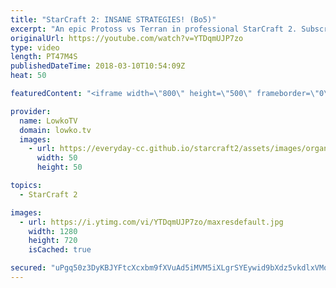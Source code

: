 ```yaml
---
title: "StarCraft 2: INSANE STRATEGIES! (Bo5)"
excerpt: "An epic Protoss vs Terran in professional StarCraft 2. Subscribe for more videos: http://lowko.tv/youtube Macro Wars: https://goo.gl/1c32tn  Easily one of my favourite series in a while. This is a best-of-5 between sOs and Maru. sOs of course, known for his crazy decision making and not being afraid"
originalUrl: https://youtube.com/watch?v=YTDqmUJP7zo
type: video
length: PT47M4S
publishedDateTime: 2018-03-10T10:54:09Z
heat: 50

featuredContent: "<iframe width=\"800\" height=\"500\" frameborder=\"0\" src=\"https://www.youtube.com/embed/YTDqmUJP7zo\" allow=\"accelerometer; autoplay; encrypted-media; gyroscope; picture-in-picture\" allowfullscreen></iframe>"

provider:
  name: LowkoTV
  domain: lowko.tv
  images:
    - url: https://everyday-cc.github.io/starcraft2/assets/images/organizations/lowko.tv-50x50.jpg
      width: 50
      height: 50

topics:
  - StarCraft 2

images:
  - url: https://i.ytimg.com/vi/YTDqmUJP7zo/maxresdefault.jpg
    width: 1280
    height: 720
    isCached: true

secured: "uPgq50z3DyKBJYFtcXcxbm9fXVuAd5iMVM5iXLgrSYEywid9bXdz5vkdlxVMoTyKVgpeH4IW9126jVyy0VjVYKypHdkErWlvqk0rX4VZe12YczBE3WMIH438ktprQKzkRquoxxRhFeIUdO2pNeWUWGJxTwt4BxW7mtMs/SFtlk5NOWBcmxSh9CIAwSgGzKVmlFLnz8TmaSJLaqls4l0TGChuxxBDATWqB7GRzytpIp6HoHl+S9U7n88+KoHTAF8BVnoPEV8Ze2Nz33BaEWuFmIM8NHvrXMrMC25HbB+kf76XuRhj+4CVAIouR/UXnWHY75Y6yvBO6VU6FNX8TJOOHxd+LdzpMrrUplokrbhC46ypTc9fBRhD9khHTSWKGD7dGmQ2fXLbe2B/tizzzwFoKxctj20IfYAe8+Etr7Q5DwgHJUGdDf8/MTMwdurQ4gYJ;kD5KEteqwUPr8GOcs9g9eg=="
---
```


